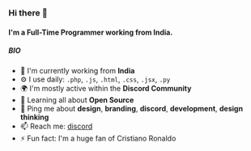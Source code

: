### Hi there 👋

#### I'm a Full-Time Programmer working from India.

##### BIO

- 🏢 I'm currently working from **India**
- ⚙️ I use daily: `.php`, `.js`, `.html`, `.css`, `.jsx`, `.py`
- 🌍 I'm mostly active within the **Discord Community**
- 🌱 Learning all about **Open Source**
- 💬 Ping me about **design**, **branding**, **discord**, **development**, **design thinking**
- 📫 Reach me: [discord](https://discord.gg/WYKGsGzucw)
- ⚡️ Fun fact: I'm a huge fan of Cristiano Ronaldo
